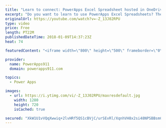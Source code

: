 ```yaml
---
title: "Learn to connect: PowerApps Excel Spreadsheet hosted in OneDrive"
excerpt: "Do you want to learn to use PowerApps Excel Spreadsheets? Then this video is for you. We take an Excel workbook hosted in OneDrive for Business and use it as a data source for PowerApps. This video is the foundation that will let us explore more complicated scenarios in the future.  PowerApps for SharePoint"
originalUrl: https://youtube.com/watch?v=-Z_13J02RPU
type: video
price: Free
length: PT22M
publishedDateTime: 2018-01-09T14:37:23Z
heat: 74

featuredContent: "<iframe width=\"800\" height=\"500\" frameborder=\"0\" src=\"https://www.youtube.com/embed/-Z_13J02RPU\" allow=\"accelerometer; autoplay; encrypted-media; gyroscope; picture-in-picture\" allowfullscreen></iframe>"

provider:
  name: PowerApps911
  domain: powerapps911.com

topics:
  - Power Apps

images:
  - url: https://i.ytimg.com/vi/-Z_13J02RPU/maxresdefault.jpg
    width: 1280
    height: 720
    isCached: true

secured: "XkW1U1vVQqXwwiq+2lvHRf5QS1cBVjC/urSEvRl/XqnhVH8x2si48NPSBBsmClfydS+OsJQVDXbVgnYaj2avizRAkjquQGeL3OrTRaQK0iSJq3h05hxdvu5eT4RWrIG+ngynIUVoNhI2ufSbdpphCCg5LUmHvujeeO819yIq9Rh86pzejBIhArXjfctBVVYH4tTAzEBEKGUVdB9Cedq/UcsELSgH2c9g/IViBcsukzWrkD+WP9shRAzz5ELT3CuU5e9aEOZbbxF8/S6JfLYh7x8cnExcnihN6TpCxeCuJeIJ/oTLO+zIzAfvZT82mLerPICiyIBMLzkdgEIKWZ6IJOi4jf7cKkkbASxwbZKtfVCbtgkDIcSVg33NZ6HNqdNVfihtn7tZJ0SjOZVu+UeQRBoqdP6dbolOGSLEwYpTLqa0c2z+9yaSE3xFggXHKZ3h;7tpx4D+bRvUkzN2Mtx5TRw=="
---
```


